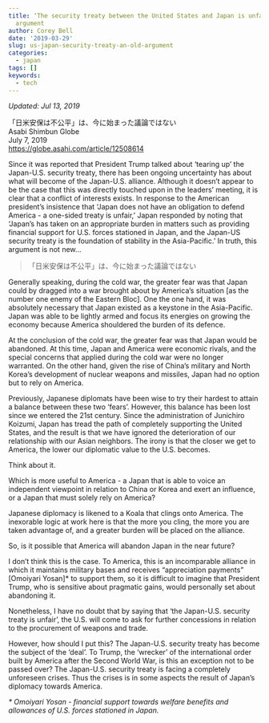 ```yaml
---
title: ‘The security treaty between the United States and Japan is unfair’ is an old
  argument
author: Corey Bell
date: '2019-03-29'
slug: us-japan-security-treaty-an-old-argument
categories:
  - japan
tags: []
keywords:
  - tech
---
```


*Updated: Jul 13, 2019*

「日米安保は不公平」は、今に始まった議論ではない\
Asabi Shimbun Globe\
July 7, 2019\
https://globe.asahi.com/article/12508614  

Since it was reported that President Trump talked about ‘tearing up’ the Japan-U.S. security treaty, there has been ongoing uncertainty has about what will become of the Japan-U.S. alliance. Although it doesn’t appear to be the case that this was directly touched upon in the leaders’ meeting, it is clear that a conflict of interests exists. In response to the American president’s insistence that ‘Japan does not have an obligation to defend America - a one-sided treaty is unfair,’ Japan responded by noting that ‘Japan’s has taken on an appropriate burden in matters such as providing financial support for U.S. forces stationed in Japan, and the Japan-US security treaty is the foundation of stability in the Asia-Pacific.’ In truth, this argument is not new…

> 「日米安保は不公平」は、今に始まった議論ではない

Generally speaking, during the cold war, the greater fear was that Japan could by dragged into a war brought about by America’s situation [as the number one enemy of the Eastern Bloc]. One the one hand, it was absolutely necessary that Japan existed as a keystone in the Asia-Pacific. Japan was able to be lightly armed and focus its energies on growing the economy because America shouldered the burden of its defence.  

At the conclusion of the cold war, the greater fear was that Japan would be abandoned. At this time, Japan and America were economic rivals, and the special concerns that applied during the cold war were no longer warranted. On the other hand, given the rise of China’s military and North Korea’s development of nuclear weapons and missiles, Japan had no option but to rely on America.  

Previously, Japanese diplomats have been wise to try their hardest to attain a balance between these two ‘fears’. However, this balance has been lost since we entered the 21st century. Since the administration of Junichiro Koizumi, Japan has tread the path of completely supporting the United States, and the result is that we have ignored the deterioration of our relationship with our Asian neighbors. The irony is that the closer we get to America, the lower our diplomatic value to the U.S. becomes. 

Think about it.

Which is more useful to America - a Japan that is able to voice an independent viewpoint in relation to China or Korea and exert an influence, or a Japan that must solely rely on America?  

Japanese diplomacy is likened to a Koala that clings onto America. The inexorable logic at work here is that the more you cling, the more you are taken advantage of, and a greater burden will be placed on the alliance.

So, is it possible that America will abandon Japan in the near future? 

I don’t think this is the case. To America, this is an incomparable alliance in which it maintains military bases and receives “appreciation payments” [Omoiyari Yosan]* to support them, so it is difficult to imagine that President Trump, who is sensitive about pragmatic gains, would personally set about abandoning it.   

Nonetheless, I have no doubt that by saying that ‘the Japan-U.S. security treaty is unfair’, the U.S. will come to ask for further concessions in relation to the procurement of weapons and trade.  

However, how should I put this? The Japan-U.S. security treaty has become the subject of the ‘deal’. To Trump, the ‘wrecker’ of the international order built by America after the Second World War, is this an exception not to be passed over? The Japan-U.S. security treaty is facing a completely unforeseen crises. Thus the crises is in some aspects the result of Japan’s diplomacy towards America.

*\* Omoiyari Yosan - financial support towards welfare benefits and allowances of U.S. forces stationed in Japan.*